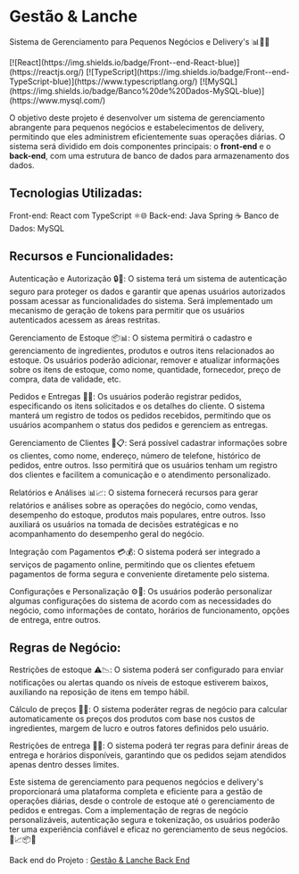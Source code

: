 # Gestão & Lanche
Sistema de Gerenciamento para Pequenos Negócios e Delivery's 📊🍔🚚

<div>
  [![React](https://img.shields.io/badge/Front--end-React-blue)](https://reactjs.org/)
  [![TypeScript](https://img.shields.io/badge/Front--end-TypeScript-blue)](https://www.typescriptlang.org/)
  [![MySQL](https://img.shields.io/badge/Banco%20de%20Dados-MySQL-blue)](https://www.mysql.com/)
<div/>

O objetivo deste projeto é desenvolver um sistema de gerenciamento abrangente para pequenos negócios e estabelecimentos de delivery, permitindo que eles administrem eficientemente suas operações diárias. O sistema será dividido em dois componentes principais: o **front-end** e o **back-end**, com uma estrutura de banco de dados para armazenamento dos dados.


## Tecnologias Utilizadas:
Front-end: React com TypeScript ⚛️🌐
Back-end: Java Spring ☕️
Banco de Dados: MySQL 


## Recursos e Funcionalidades:
Autenticação e Autorização 🔒👥: O sistema terá um sistema de autenticação seguro para proteger os dados e garantir que apenas usuários autorizados possam acessar as funcionalidades do sistema. Será implementado um mecanismo de geração de tokens para permitir que os usuários autenticados acessem as áreas restritas.

Gerenciamento de Estoque 📦📊: O sistema permitirá o cadastro e gerenciamento de ingredientes, produtos e outros itens relacionados ao estoque. Os usuários poderão adicionar, remover e atualizar informações sobre os itens de estoque, como nome, quantidade, fornecedor, preço de compra, data de validade, etc.

Pedidos e Entregas 📝🚚: Os usuários poderão registrar pedidos, especificando os itens solicitados e os detalhes do cliente. O sistema manterá um registro de todos os pedidos recebidos, permitindo que os usuários acompanhem o status dos pedidos e gerenciem as entregas.

Gerenciamento de Clientes 👥📋: Será possível cadastrar informações sobre os clientes, como nome, endereço, número de telefone, histórico de pedidos, entre outros. Isso permitirá que os usuários tenham um registro dos clientes e facilitem a comunicação e o atendimento personalizado.

Relatórios e Análises 📊📈: O sistema fornecerá recursos para gerar relatórios e análises sobre as operações do negócio, como vendas, desempenho do estoque, produtos mais populares, entre outros. Isso auxiliará os usuários na tomada de decisões estratégicas e no acompanhamento do desempenho geral do negócio.

Integração com Pagamentos 💳💰: O sistema poderá ser integrado a serviços de pagamento online, permitindo que os clientes efetuem pagamentos de forma segura e conveniente diretamente pelo sistema.

Configurações e Personalização ⚙️🎨: Os usuários poderão personalizar algumas configurações do sistema de acordo com as necessidades do negócio, como informações de contato, horários de funcionamento, opções de entrega, entre outros.

## Regras de Negócio:

Restrições de estoque ⚠️📉: O sistema poderá ser configurado para enviar notificações ou alertas quando os níveis de estoque estiverem baixos, auxiliando na reposição de itens em tempo hábil.

Cálculo de preços 🧮💲: O sistema poderáter regras de negócio para calcular automaticamente os preços dos produtos com base nos custos de ingredientes, margem de lucro e outros fatores definidos pelo usuário.

Restrições de entrega 📍🚫: O sistema poderá ter regras para definir áreas de entrega e horários disponíveis, garantindo que os pedidos sejam atendidos apenas dentro desses limites.

Este sistema de gerenciamento para pequenos negócios e delivery's proporcionará uma plataforma completa e eficiente para a gestão de operações diárias, desde o controle de estoque até o gerenciamento de pedidos e entregas. Com a implementação de regras de negócio personalizáveis, autenticação segura e tokenização, os usuários poderão ter uma experiência confiável e eficaz no gerenciamento de seus negócios. 💼📈📦🚀

Back end do Projeto : [Gestão & Lanche Back End](https://github.com/pedrohkunz/gestao-e-lanche-API)
